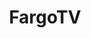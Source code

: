 ---
title: FargoTV
crosslinks:
- youtubefactsbot
- youtubot
- u_imguralbumbot
- fargo
- tmsbmeta
- IAmA
- livven
- TheLeftovers
- television
- tipofmytongue
- blackmirror
- thesopranos
- botpopularitybot
- causeWhyNotMate
- breakingbad
- UnnecessaryQuotes
- AMAAggregator
- FrenchWestIndies
- HelpMeFind
- twinpeaks
---